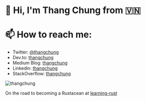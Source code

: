 # 👋  Hi, I'm Thang Chung from :vietnam:

<p align="center"></p>

<!--
**thangchung/thangchung** is a ✨ _special_ ✨ repository because its `README.md` (this file) appears on your GitHub profile.

Here are some ideas to get you started:

- 🔭 I’m currently working on ...
- 🌱 I’m currently learning ...
- 👯 I’m looking to collaborate on ...
- 🤔 I’m looking for help with ...
- 💬 Ask me about ...
- 📫 How to reach me: ...
- 😄 Pronouns: ...
- ⚡ Fun fact: ...
-->

# 📫 How to reach me:

- Twitter: [@thangchung](https://twitter.com/thangchung)
- Dev.to: [thangchung](https://dev.to/thangchung)
- Medium Blog: [thangchung](https://medium.com/@thangchung)
- Linkedin: [thangchung](https://www.linkedin.com/in/thang-chung-2b475614)
- StackOverflow: [thangchung](https://stackoverflow.com/users/525811/thangchung)

<p align="left">
  <!--<img src="https://github-readme-stats.vercel.app/api/top-langs/?username=thangchung&layout=compact" alt="thangchung" />&nbsp;-->
  <img src="https://github-readme-stats.vercel.app/api?username=thangchung&show_icons=true&count_private=true&theme=algolia" alt="thangchung" />
</p>

On the road to becoming a Rustacean at [learning-rust](learning-rust.md)


<!--
<a href="https://www.buymeacoffee.com/thangchung" target="_blank"><img src="https://cdn.buymeacoffee.com/buttons/lato-green.png" alt="Buy Me A Beer" style="height: 51px !important;width: 217px !important;" ></a>
-->
